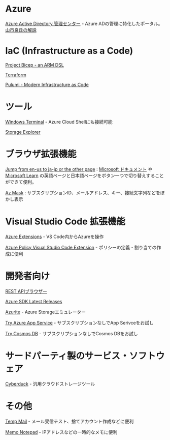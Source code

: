 # Azure

[Azure Active Directory 管理センター](https://aad.portal.azure.com/) - Azure ADの管理に特化したポータル。[山市良氏の解説](https://www.atmarkit.co.jp/ait/articles/1705/18/news024.html)


# IaC (Infrastructure as a Code)
[Project Bicep - an ARM DSL](https://github.com/Azure/bicep)

[Terraform](https://www.terraform.io/)

[Pulumi - Modern Infrastructure as Code](https://www.pulumi.com/)

# ツール
[Windows Terminal](https://www.microsoft.com/ja-jp/p/windows-terminal/9n0dx20hk701?activetab=pivot:overviewtab) - Azure Cloud Shellにも接続可能


[Storage Explorer](https://azure.microsoft.com/ja-jp/features/storage-explorer/)

# ブラウザ拡張機能

[Jump from en-us to ja-jp or the other page](https://microsoftedge.microsoft.com/addons/detail/jump-from-enus-to-jajp-/akjjgiefpfhfdncdnngfdhoaibhjpkgo) 
: [Microsoft ドキュメント](https://docs.microsoft.com/ja-jp/) や [Microsoft Learn](https://docs.microsoft.com/ja-jp/learn/) の英語ページと日本語ページをボタン一つで切り替えすることができて便利。

[Az Mask](https://microsoftedge.microsoft.com/addons/detail/az-mask/ikognecdmhjbhmnkldfjfaijbojlbfan?hl=ja-JA)
: サブスクリプションID、メールアドレス、キー、接続文字列などをぼかし表示

# Visual Studio Code 拡張機能

[Azure Extensions](https://code.visualstudio.com/docs/azure/extensions) - VS Code内からAzureを操作

[Azure Policy Visual Studio Code Extension](https://marketplace.visualstudio.com/items?itemName=AzurePolicy.azurepolicyextension) - ポリシーの定義・割り当ての作成に便利


# 開発者向け

[REST APIブラウザー](https://docs.microsoft.com/ja-jp/rest/api/)

[Azure SDK Latest Releases](https://azure.github.io/azure-sdk/)

[Azurite](https://docs.microsoft.com/ja-jp/azure/storage/common/storage-use-azurite) - Azure Storageエミュレーター

[Try Azure App Service](https://azure.microsoft.com/ja-jp/try/app-service/) - サブスクリプションなしでApp Serivceをお試し

[Try Cosmos DB](https://azure.microsoft.com/ja-jp/try/cosmosdb/) - サブスクリプションなしでCosmos DBをお試し

# サードパーティ製のサービス・ソフトウェア

[Cyberduck](https://cyberduck.io/) - 汎用クラウドストレージツール

# その他

[Temp Mail](https://temp-mail.org/ja/) - メール受信テスト、捨てアカウント作成などに便利

[Memo Notepad](https://www.memonotepad.com/) - IPアドレスなどの一時的なメモに便利


